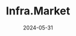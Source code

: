 ---  
layout: startup_page  
title: "Infra.Market"  
id: "infra.market"  
permalink: "/inframarketinfra.market05312024/"  
website: "https://www.infra.market/"  
funding_round: ""  
funding_amount: "$20M"  
investors: "Nikhil Kamath, Capri Global Family Office, Sumeet Kanwar from Verity, Abhijeet Pai-led Wear Steels"  
about: "Infra.Market is a construction materials company supplying over 15 building material product categories. It serves both commercial and retail clients with over 10,000 retail touchpoints and 30 flagship showrooms, and has an international presence in the UAE, Singapore, and Italy."  
markets: "Construction Materials, Infrastructure, and Heavy Equipment Rental"  
hq: "Thane, Maharashtra, India"  
founded_year: "2016"  
linkedin: "https://www.linkedin.com/company/inframarket"  
twitter: ""  
instagram: ""  
facebook: ""  
crunchbase: "https://www.crunchbase.com/organization/infra-market?utm_source=linkedin&utm_medium=referral&utm_campaign=linkedin_companies&utm_content=profile_cta_anon&trk=funding_crunchbase"  
pitchbook: ""  

date_display: "31-May-2024"  
date: "2024-05-31"

# SEO Optimization  
meta_title: "Infra.Market -  Funding ($20M)"  
meta_description: "Infra.Market, Infra.Market is a construction materials company supplying over 15 building material product categories. It serves both commercial and retail clients ..."  
meta_keywords: "Infra.Market, Construction Materials, Infrastructure, and Heavy Equipment Rental,  funding"  
canonical_url: "https://startup.projectstartups.com/inframarketinfra.market05312024/"  
---